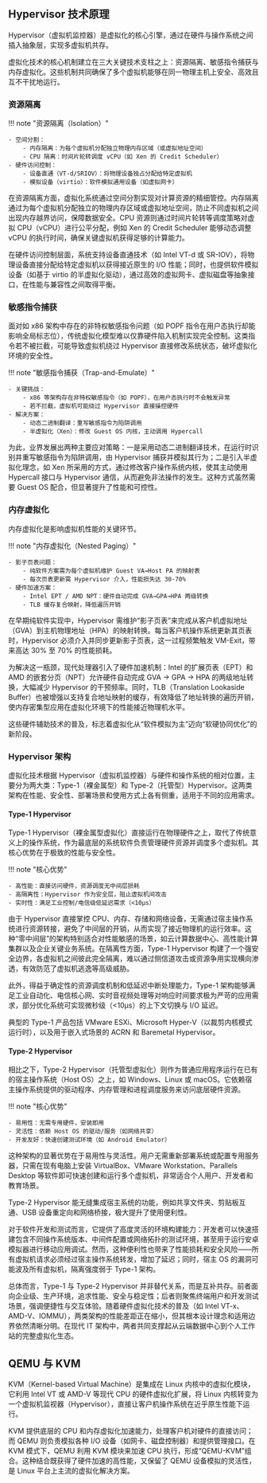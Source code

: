 ## Hypervisor 技术原理

Hypervisor（虚拟机监控器）是虚拟化的核心引擎，通过在硬件与操作系统之间插入抽象层，实现多虚拟机共存。

虚拟化技术的核心机制建立在三大关键技术支柱之上：资源隔离、敏感指令捕获与内存虚拟化。这些机制共同确保了多个虚拟机能够在同一物理主机上安全、高效且互不干扰地运行。

### 资源隔离

!!! note "资源隔离（Isolation）"

    - 空间分割：
        - 内存隔离：为每个虚拟机分配独立物理内存区域（或虚拟地址空间）
        - CPU 隔离：时间片轮转调度 vCPU（如 Xen 的 Credit Scheduler）
    - 硬件访问控制：
        - 设备直通（VT-d/SRIOV）：将物理设备独占分配给特定虚拟机
        - 模拟设备（virtio）：软件模拟通用设备（如虚拟网卡）

在资源隔离方面，虚拟化系统通过空间分割实现对计算资源的精细管控。内存隔离通过为每个虚拟机分配独立的物理内存区域或虚拟地址空间，防止不同虚拟机之间出现内存越界访问，保障数据安全。CPU 资源则通过时间片轮转等调度策略对虚拟 CPU（vCPU）进行公平分配，例如 Xen 的 Credit Scheduler 能够动态调整 vCPU 的执行时间，确保关键虚拟机获得足够的计算能力。

在硬件访问控制层面，系统支持设备直通技术（如 Intel VT-d 或 SR-IOV），将物理设备直接分配给特定虚拟机以获得接近原生的 I/O 性能；同时，也提供软件模拟设备（如基于 virtio 的半虚拟化驱动），通过高效的虚拟网卡、虚拟磁盘等抽象接口，在性能与兼容性之间取得平衡。

### 敏感指令捕获

面对如 x86 架构中存在的非特权敏感指令问题（如 POPF 指令在用户态执行却能影响全局标志位），传统虚拟化模型难以仅靠硬件陷入机制实现完全控制。这类指令若不被拦截，可能导致虚拟机绕过 Hypervisor 直接修改系统状态，破坏虚拟化环境的安全性。

!!! note "敏感指令捕获（Trap-and-Emulate）"

    - 关键挑战：
        - x86 等架构存在非特权敏感指令（如 POPF），在用户态执行时不会触发异常
        - 若不拦截，虚拟机可能绕过 Hypervisor 直接操控硬件
    - 解决方案：
        - 动态二进制翻译：重写敏感指令为陷阱调用
        - 半虚拟化（Xen）：修改 Guest OS 内核，主动调用 Hypercall

为此，业界发展出两种主要应对策略：一是采用动态二进制翻译技术，在运行时识别并重写敏感指令为陷阱调用，由 Hypervisor 捕获并模拟其行为；二是引入半虚拟化理念，如 Xen 所采用的方式，通过修改客户操作系统内核，使其主动使用 Hypercall 接口与 Hypervisor 通信，从而避免非法操作的发生。这种方式虽然需要 Guest OS 配合，但显著提升了性能和可控性。

### 内存虚拟化

内存虚拟化是影响虚拟机性能的关键环节。

!!! note "内存虚拟化（Nested Paging）"

    - 影子页表问题：
        - 纯软件方案需为每个虚拟机维护 Guest VA→Host PA 的映射表
        - 每次页表更新需 Hypervisor 介入，性能损失达 30-70%
    - 硬件加速方案：
        - Intel EPT / AMD NPT：硬件自动完成 GVA→GPA→HPA 两级转换
        - TLB 缓存复合映射，降低遍历开销

在早期纯软件实现中，Hypervisor 需维护“影子页表”来完成从客户机虚拟地址（GVA）到主机物理地址（HPA）的映射转换。每当客户机操作系统更新其页表时，Hypervisor 必须介入并同步更新影子页表，这一过程频繁触发 VM-Exit，带来高达 30% 至 70% 的性能损耗。

为解决这一瓶颈，现代处理器引入了硬件加速机制：Intel 的扩展页表（EPT）和 AMD 的嵌套分页（NPT）允许硬件自动完成 GVA → GPA → HPA 的两级地址转换，大幅减少 Hypervisor 的干预频率。同时，TLB（Translation Lookaside Buffer）也被增强以支持复合地址映射的缓存，有效降低了地址转换的遍历开销，使内存密集型应用在虚拟化环境下的性能接近物理机水平。

这些硬件辅助技术的普及，标志着虚拟化从“软件模拟为主”迈向“软硬协同优化”的新阶段。

### Hypervisor 架构

虚拟化技术根据 Hypervisor（虚拟机监控器）与硬件和操作系统的相对位置，主要分为两大类：Type-1（裸金属型）和 Type-2（托管型）Hypervisor。这两类架构在性能、安全性、部署场景和使用方式上各有侧重，适用于不同的应用需求。

#### Type-1 Hypervisor

Type-1 Hypervisor（裸金属型虚拟化）直接运行在物理硬件之上，取代了传统意义上的操作系统，作为最底层的系统软件负责管理硬件资源并调度多个虚拟机。其核心优势在于极致的性能与安全性。

!!! note "核心优势"

    - 高性能：直接访问硬件，资源调度无中间层损耗
    - 高隔离性：Hypervisor 作为安全层，阻止虚拟机间攻击
    - 实时性：满足工业控制/电信级低延迟需求（<10μs）

由于 Hypervisor 直接掌控 CPU、内存、存储和网络设备，无需通过宿主操作系统进行资源转接，避免了中间层的开销，从而实现了接近物理机的运行效率。这种“零中间层”的架构特别适合对性能敏感的场景，如云计算数据中心、高性能计算集群以及企业关键业务系统。在隔离性方面，Type-1 Hypervisor 构建了一个强安全边界，各虚拟机之间彼此完全隔离，难以通过侧信道攻击或资源争用实现横向渗透，有效防范了虚拟机逃逸等高级威胁。

此外，得益于确定性的资源调度机制和低延迟中断处理能力，Type-1 架构能够满足工业自动化、电信核心网、实时音视频处理等对响应时间要求极为严苛的应用需求，部分优化系统可实现微秒级（<10μs）的上下文切换与 I/O 延迟。

典型的 Type-1 产品包括 VMware ESXi、Microsoft Hyper-V（以裁剪内核模式运行时），以及用于嵌入式场景的 ACRN 和 Baremetal Hypervisor。

#### Type-2 Hypervisor

相比之下，Type-2 Hypervisor（托管型虚拟化）则作为普通应用程序运行在已有的宿主操作系统（Host OS）之上，如 Windows、Linux 或 macOS。它依赖宿主操作系统提供的驱动程序、内存管理和进程调度服务来访问底层硬件资源。

!!! note "核心优势"

    - 易用性：无需专用硬件，安装即用
    - 灵活性：依赖 Host OS 的驱动/服务（如网络共享）
    - 开发友好：快速创建测试环境（如 Android Emulator）

这种架构的显著优势在于易用性与灵活性。用户无需重新部署系统或配置专用服务器，只需在现有电脑上安装 VirtualBox、VMware Workstation、Parallels Desktop 等软件即可快速创建和运行多个虚拟机，非常适合个人用户、开发者和教育场景。

Type-2 Hypervisor 能无缝集成宿主系统的功能，例如共享文件夹、剪贴板互通、USB 设备重定向和网络桥接，极大提升了使用便利性。

对于软件开发和测试而言，它提供了高度灵活的环境构建能力：开发者可以快速搭建包含不同操作系统版本、中间件配置或网络拓扑的测试环境，甚至用于运行安卓模拟器进行移动应用调试。然而，这种便利性也带来了性能损耗和安全风险——所有虚拟机请求必须经过宿主操作系统转发，增加了延迟；同时，宿主 OS 的漏洞可能波及所有虚拟机，隔离强度弱于 Type-1 架构。

总体而言，Type-1 与 Type-2 Hypervisor 并非替代关系，而是互补共存。前者面向企业级、生产环境，追求性能、安全与稳定性；后者则聚焦终端用户和开发测试场景，强调便捷性与交互体验。随着硬件虚拟化技术的普及（如 Intel VT-x、AMD-V、IOMMU），两类架构的性能差距正在缩小，但其根本设计理念和适用边界依然清晰分明。在现代 IT 架构中，两者共同支撑起从云端数据中心到个人工作站的完整虚拟化生态。

## QEMU 与 KVM

KVM（Kernel-based Virtual Machine）是集成在 Linux 内核中的虚拟化模块，它利用 Intel VT 或 AMD-V 等现代 CPU 的硬件虚拟化扩展，将 Linux 内核转变为一个虚拟机监视器（Hypervisor），直接让客户机操作系统在近乎原生性能下运行。

KVM 提供底层的 CPU 和内存虚拟化加速能力，处理客户机对硬件的直接访问；而 QEMU 则负责模拟各种 I/O 设备（如网卡、磁盘控制器）和提供管理接口。在 KVM 模式下，QEMU 利用 KVM 模块来加速 CPU 执行，形成“QEMU-KVM”组合。这种结合既获得了硬件加速的高性能，又保留了 QEMU 设备模拟的灵活性，是 Linux 平台上主流的虚拟化解决方案。
